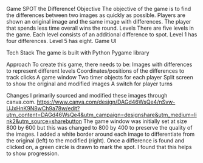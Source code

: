 Game
SPOT the Difference!
Objective
The objective of the game is to find the differences between two images as quickly as possible.
Players are shown an original image and the same image with differences. The player that spends less time overall wins the round. 
Levels
There are five levels in the game. Each level consists of an additional difference to spot. Level 1 has four differences. Level 5 has eight.
Game UI


Tech Stack
The game is built with
Python
Pygame library

Approach
To create this game, there needs to be:
Images with differences to represent different levels
Coordinates/positions of the differences to track clicks
A game window
Two timer objects for each player
Split screen to show the original and modified images
A switch for player turns

Changes
I primarily sourced and modified these images through canva.com.
https://www.canva.com/design/DAGd46WsQe4/nSvw-UJxHnK9N8wCh9a78w/edit?utm_content=DAGd46WsQe4&utm_campaign=designshare&utm_medium=link2&utm_source=sharebutton
The game window was initially set at size 800 by 600 but this was changed to 800 by 400 to preserve the quality of the images. 
I added a white border around each image to differentiate from the original (left) to the modified (right).
Once a difference is found and clicked on, a green circle is drawn to mark the spot. I found that this helps to show progression. 

